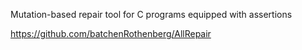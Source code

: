 Mutation-based repair tool for C programs equipped with assertions

https://github.com/batchenRothenberg/AllRepair